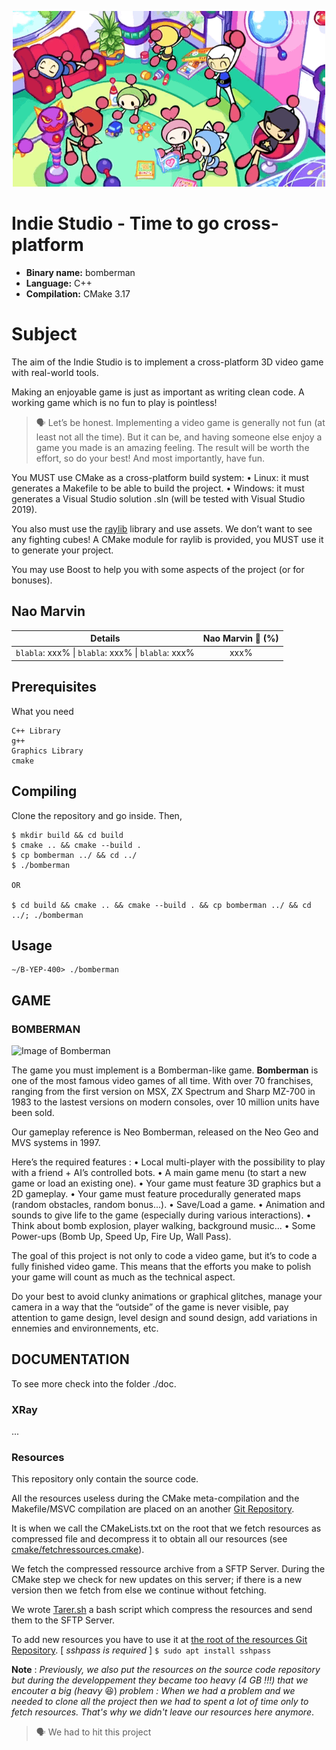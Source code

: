 <p align="center">
    <a><img src="./img/bomberman.gif" alt="[002]"></a>
</p>

# Indie Studio - Time to go cross-platform

- **Binary name:** bomberman
- **Language:** C++
- **Compilation:** CMake 3.17

# Subject

The aim of the Indie Studio is to implement a cross-platform 3D video game with real-world tools.

Making an enjoyable game is just as important as writing clean code.
A working game which is no fun to play is pointless!

> :speaking_head: Let’s be honest. Implementing a video game is generally not fun (at least not all the time). But it can be, and having someone else enjoy a game you made is an amazing feeling. The result will be worth the effort, so do your best! And most importantly, have fun.

You MUST use CMake as a cross-platform build system:
    • Linux: it must generates a Makefile to be able to build the project.
    • Windows: it must generates a Visual Studio solution .sln (will be tested with Visual Studio 2019).

You also must use the [raylib](!https://www.raylib.com/) library and use assets. We don’t want to see any fighting cubes! A CMake module for raylib is provided, you MUST use it to generate your project.

You may use Boost to help you with some aspects of the project (or for bonuses).

## Nao Marvin

| Details      | Nao Marvin :robot: (%) |
| ------------- |:-------------:|
| `blabla`: xxx% \| `blabla`: xxx% \| `blabla`: xxx% | xxx% |

## Prerequisites

What you need

```
C++ Library
g++
Graphics Library
cmake
```

## Compiling

Clone the repository and go inside. Then,

```
$ mkdir build && cd build
$ cmake .. && cmake --build .
$ cp bomberman ../ && cd ../
$ ./bomberman

OR

$ cd build && cmake .. && cmake --build . && cp bomberman ../ && cd ../; ./bomberman
```

## Usage

```
∼/B-YEP-400> ./bomberman
```

## GAME

### BOMBERMAN

![Image of Bomberman](https://ih1.redbubble.net/image.1974098109.8245/st,small,507x507-pad,600x600,f8f8f8.jpg)

The game you must implement is a Bomberman-like game.
**Bomberman** is one of the most famous video games of all time. With over 70 franchises, ranging from the first version on MSX, ZX Spectrum and Sharp MZ-700 in 1983 to the lastest versions on modern consoles, over 10 million units have been sold.

Our gameplay reference is Neo Bomberman, released on the Neo Geo and MVS systems in 1997.

Here’s the required features :
    • Local multi-player with the possibility to play with a friend + AI’s controlled bots.
    • A main game menu (to start a new game or load an existing one).
    • Your game must feature 3D graphics but a 2D gameplay.
    • Your game must feature procedurally generated maps (random obstacles, random bonus...).
    • Save/Load a game.
    • Animation and sounds to give life to the game (especially during various interactions).
    • Think about bomb explosion, player walking, background music...
    • Some Power-ups (Bomb Up, Speed Up, Fire Up, Wall Pass).

The goal of this project is not only to code a video game, but it’s to code a fully finished video game. This means that the efforts you make to polish your game will count as much as the technical aspect.

Do your best to avoid clunky animations or graphical glitches, manage your camera in a way that the “outside” of the game is never visible, pay attention to game design, level design and sound design, add variations in ennemies and environnements, etc.

## DOCUMENTATION

To see more check into the folder ./doc.

### XRay

...

### Resources

This repository only contain the source code.

All the resources useless during the CMake meta-compilation and the Makefile/MSVC compilation are placed on an another [Git Repository](https://github.com/Jose-JohnEm/indie-studio-ressources).

It is when we call the CMakeLists.txt on the root that we fetch resources as compressed file and decompress it to obtain all our resources (see [cmake/fetchressources.cmake](https://github.com/EpitechIT2020/B-YEP-400-LYN-4-1-indiestudio-lucas.guichard/tree/feature_fetch/cmake)).

We fetch the compressed ressource archive from a SFTP Server. During the CMake step we check for new updates on this server; if there is a new version then we fetch from else we continue without fetching.

We wrote [Tarer.sh](https://github.com/EpitechIT2020/B-YEP-400-LYN-4-1-indiestudio-lucas.guichard/tree/script/tarer.sh) a bash script which compress the resources and send them to the SFTP Server.

To add new resources you have to use it at [the root of the resources Git Repository](https://github.com/Jose-JohnEm/indie-studio-ressources).
[ _sshpass is required_ ]
`$ sudo apt install sshpass`

**Note** : _Previously, we also put the resources on the source code repository but during the developpement they became too heavy (4 GB !!!) that we encouter a big (heavy_ :laughing:) _problem :_
_When we had a problem and we needed to clone all the project then we had to spent a lot of time only to fetch resources._
_That's why we didn't leave our resources here anymore_.

> :speaking_head: We had to hit this project
